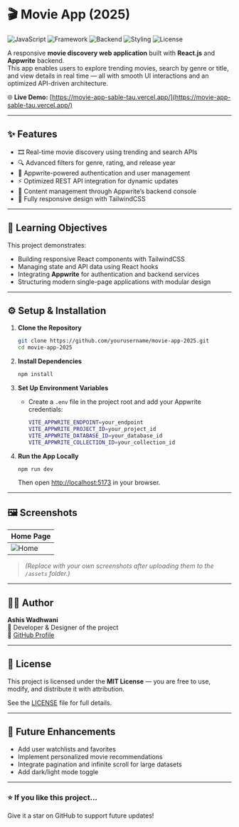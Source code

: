 # 🎬 Movie App (2025)

![JavaScript](https://img.shields.io/badge/Language-JavaScript-yellow)
![Framework](https://img.shields.io/badge/Framework-React.js-blue)
![Backend](https://img.shields.io/badge/Backend-Appwrite-red)
![Styling](https://img.shields.io/badge/Styling-TailwindCSS-38BDF8)
![License](https://img.shields.io/badge/License-MIT-lightgrey)

A responsive **movie discovery web application** built with **React.js** and **Appwrite** backend.  
This app enables users to explore trending movies, search by genre or title, and view details in real time — all with smooth UI interactions and an optimized API-driven architecture.

🌐 **Live Demo:** [https://movie-app-sable-tau.vercel.app/](https://movie-app-sable-tau.vercel.app/)

---

## ✨ Features

- 🎞️ Real-time movie discovery using trending and search APIs  
- 🔍 Advanced filters for genre, rating, and release year  
- 🔐 Appwrite-powered authentication and user management  
- ⚡ Optimized REST API integration for dynamic updates  
- 💾 Content management through Appwrite’s backend console  
- 📱 Fully responsive design with TailwindCSS  

---

## 🧠 Learning Objectives

This project demonstrates:
- Building responsive React components with TailwindCSS  
- Managing state and API data using React hooks  
- Integrating **Appwrite** for authentication and backend services  
- Structuring modern single-page applications with modular design  

---

## ⚙️ Setup & Installation

1. **Clone the Repository**
   ```bash
   git clone https://github.com/yourusername/movie-app-2025.git
   cd movie-app-2025
   ```

2. **Install Dependencies**
   ```bash
   npm install
   ```

3. **Set Up Environment Variables**
   - Create a `.env` file in the project root and add your Appwrite credentials:
     ```bash
     VITE_APPWRITE_ENDPOINT=your_endpoint
     VITE_APPWRITE_PROJECT_ID=your_project_id
     VITE_APPWRITE_DATABASE_ID=your_database_id
     VITE_APPWRITE_COLLECTION_ID=your_collection_id
     ```

4. **Run the App Locally**
   ```bash
   npm run dev
   ```
   Then open [http://localhost:5173](http://localhost:5173) in your browser.

---

## 🖼️ Screenshots

| Home Page |
|------------|
| ![Home](assets/home.jpg) |

> *(Replace with your own screenshots after uploading them to the `/assets` folder.)*

---

## 🧑‍💻 Author

**Ashis Wadhwani**  
📍 Developer & Designer of the project  
🔗 [GitHub Profile](https://github.com/ashis05)

---

## 📜 License

This project is licensed under the **MIT License** — you are free to use, modify, and distribute it with attribution.

See the [LICENSE](LICENSE) file for full details.

---

## 🚀 Future Enhancements
- Add user watchlists and favorites  
- Implement personalized movie recommendations  
- Integrate pagination and infinite scroll for large datasets  
- Add dark/light mode toggle  

---

### ⭐ If you like this project...
Give it a star on GitHub to support future updates!
